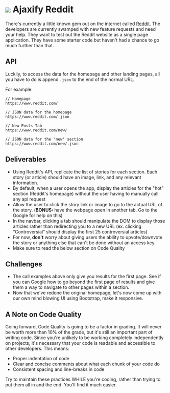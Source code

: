# ![](https://ga-dash.s3.amazonaws.com/production/assets/logo-9f88ae6c9c3871690e33280fcf557f33.png) Ajaxify Reddit

There's currently a little known gem out on the internet called [Reddit](https://www.reddit.com). The developers are currently swamped with new feature requests and need your help. They want to test out the Reddit website as a single page application. They have some starter code but haven't had a chance to go much further than that.

## API

Luckily, to access the data for the homepage and other landing pages, all you have to do is append `.json` to the end of the normal URL.

For example:

```
// Homepage
https://www.reddit.com/

// JSON data for the homepage
https://www.reddit.com/.json
```

```
// New Posts Tab
https://www.reddit.com/new/

// JSON data for the 'new' section
https://www.reddit.com/new/.json
```

## Deliverables

- Using Reddit's API, replicate the list of stories for each section. Each story (or article) should have an image, link, and any relevant information.
- By default, when a user opens the app, display the articles for the "hot" section (Reddit's homepage) without the user having to manually call any api request
- Allow the user to click the story link or image to go to the actual URL of the story. (**BONUS:** have the webpage open in another tab. Go to the Google for help on this)
- In the navbar, clicking a tab should manipulate the DOM to display those articles rather than redirecting you to a new URL (ex. clicking “Controversial” should display the first 25 controversial articles)
- For now, **don't** worry about giving users the ability to upvote/downvote the story or anything else that can't be done without an access key.
- Make sure to read the below section on Code Quality

## Challenges

- The call examples above only give you results for the first page. See if you can Google how to go beyond the first page of results and give them a way to navigate to other pages within a section.
- Now that we've redone the original homepage, let's now come up with our own mind blowing UI using Bootstrap, make it responsive.

## A Note on Code Quality
Going forward, Code Quality is going to be a factor in grading. It will never be worth more than 10% of the grade, but it's still an important part of writing code. Since you're unlikely to be working completely independently on projects, it's necessary that your code is readable and accessible to other developers. This means:
- Proper indentation of code
- Clear and concise comments about what each chunk of your code do
- Consistent spacing and line-breaks in code

Try to maintain these practices WHILE you're coding, rather than trying to put them all in and the end. You'll find it much easier.
